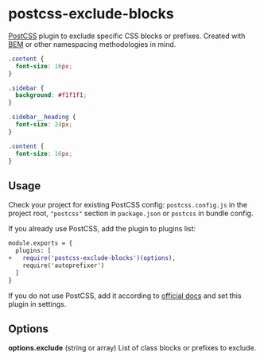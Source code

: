 # postcss-exclude-blocks

[PostCSS] plugin to exclude specific CSS blocks or prefixes. Created with [BEM] or other namespacing methodologies in mind.

[PostCSS]: https://github.com/postcss/postcss
[BEM]: http://getbem.com/

```css
.content {
  font-size: 16px;
}

.sidebar {
  background: #f1f1f1;
}

.sidebar__heading {
  font-size: 24px;
}
```

```css
.content {
  font-size: 16px;
}
```

## Usage

Check your project for existing PostCSS config: `postcss.config.js`
in the project root, `"postcss"` section in `package.json`
or `postcss` in bundle config.

If you already use PostCSS, add the plugin to plugins list:

```diff
module.exports = {
  plugins: [
+   require('postcss-exclude-blocks')(options),
    require('autoprefixer')
  ]
}
```

If you do not use PostCSS, add it according to [official docs]
and set this plugin in settings.

[official docs]: https://github.com/postcss/postcss#usage

## Options

**options.exclude** (string or array) List of class blocks or prefixes to exclude.
